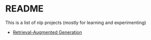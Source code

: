 # README

This is a list of nlp projects (mostly for learning and experimenting)

- [Retrieval-Augmented Generation](./RAG/)
